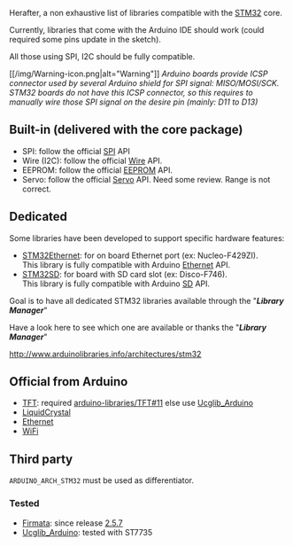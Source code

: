 Herafter, a non exhaustive list of libraries compatible with the [STM32](https://github.com/stm32duino/Arduino_Core_STM32) core. 

Currently, libraries that come with the Arduino IDE should work (could required some pins update in the sketch).

All those using SPI, I2C should be fully compatible.

[[/img/Warning-icon.png|alt="Warning"]] _Arduino boards provide ICSP connector used by several Arduino shield for SPI signal: MISO/MOSI/SCK. STM32 boards do not have this ICSP connector, so this requires to manually wire those SPI signal on the desire pin (mainly: D11 to D13)_

## Built-in (delivered with the core package)
* SPI: follow the official [SPI](https://www.arduino.cc/en/Reference/SPI) API
* Wire (I2C): follow the official [Wire](https://www.arduino.cc/en/Reference/Wire) API.
* EEPROM: follow the official [EEPROM](https://www.arduino.cc/en/Reference/EEPROM) API.
* Servo: follow the official [Servo](https://www.arduino.cc/en/Reference/Servo) API. Need some review. Range is not correct.

## Dedicated
Some libraries have been developed to support specific hardware features:
* [STM32Ethernet](https://github.com/stm32duino/STM32Ethernet): for on board Ethernet port (ex: Nucleo-F429ZI).<br>
This library is fully compatible with Arduino [Ethernet](https://www.arduino.cc/en/Reference/Ethernet) API.
* [STM32SD](https://github.com/stm32duino/STM32SD): for board with SD card slot (ex: Disco-F746).<br>
This library is fully compatible with Arduino [SD](https://www.arduino.cc/en/Reference/SD) API.

Goal is to have all dedicated STM32 libraries available through the "_**Library Manager**_"

Have a look here to see which one are available or thanks the "_**Library Manager**_"

http://www.arduinolibraries.info/architectures/stm32

## Official from Arduino
* [TFT](https://github.com/arduino-libraries/TFT/): required [arduino-libraries/TFT#11](https://github.com/arduino-libraries/TFT/pull/11) else use [Ucglib_Arduino](https://github.com/olikraus/Ucglib_Arduino)
* [LiquidCrystal](https://github.com/arduino-libraries/LiquidCrystal)
* [Ethernet](https://github.com/arduino-libraries/Ethernet)
* [WiFi](https://github.com/arduino-libraries/WiFi)

## Third party
`ARDUINO_ARCH_STM32` must be used as differentiator.
### Tested
* [Firmata](https://github.com/firmata/arduino): since release [2.5.7](https://github.com/firmata/arduino/releases/tag/2.5.7)
* [Ucglib_Arduino](https://github.com/olikraus/Ucglib_Arduino): tested with ST7735
